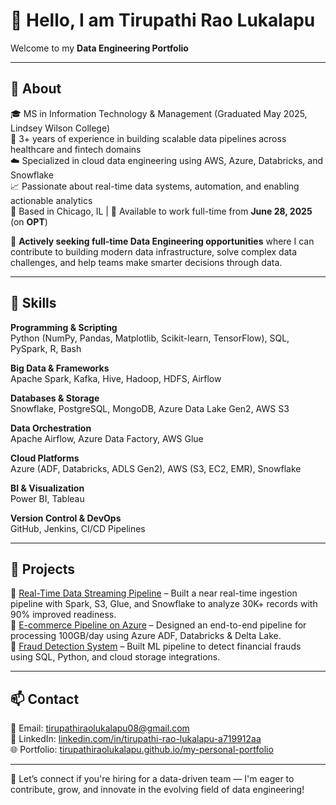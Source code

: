 # 👋 Hello, I am Tirupathi Rao Lukalapu  
Welcome to my **Data Engineering Portfolio**

---

## 🚀 About 
🎓 MS in Information Technology & Management (Graduated May 2025, Lindsey Wilson College)  
💼 3+ years of experience in building scalable data pipelines across healthcare and fintech domains  
☁️ Specialized in cloud data engineering using AWS, Azure, Databricks, and Snowflake  
📈 Passionate about real-time data systems, automation, and enabling actionable analytics  
📍 Based in Chicago, IL | 📅 Available to work full-time from **June 28, 2025** (on **OPT**)

🚀 **Actively seeking full-time Data Engineering opportunities** where I can contribute to building modern data infrastructure, solve complex data challenges, and help teams make smarter decisions through data.

---

## 🧠 Skills

**Programming & Scripting**  
Python (NumPy, Pandas, Matplotlib, Scikit-learn, TensorFlow), SQL, PySpark, R, Bash

**Big Data & Frameworks**  
Apache Spark, Kafka, Hive, Hadoop, HDFS, Airflow

**Databases & Storage**  
Snowflake, PostgreSQL, MongoDB, Azure Data Lake Gen2, AWS S3

**Data Orchestration**  
Apache Airflow, Azure Data Factory, AWS Glue

**Cloud Platforms**  
Azure (ADF, Databricks, ADLS Gen2), AWS (S3, EC2, EMR), Snowflake

**BI & Visualization**  
Power BI, Tableau

**Version Control & DevOps**  
GitHub, Jenkins, CI/CD Pipelines

---

## 📂 Projects

🔹 [Real-Time Data Streaming Pipeline](https://github.com/TirupathiRaoLukalapu/Real-Time-Data-Streaming) – Built a near real-time ingestion pipeline with Spark, S3, Glue, and Snowflake to analyze 30K+ records with 90% improved readiness.  
🔹 [E-commerce Pipeline on Azure](https://github.com/TirupathiRaoLukalapu/Ecommerce-Data-Pipeline-Azure) – Designed an end-to-end pipeline for processing 100GB/day using Azure ADF, Databricks & Delta Lake.  
🔹 [Fraud Detection System](https://github.com/TirupathiRaoLukalapu/Fraud-Detection-ML-Pipeline) – Built ML pipeline to detect financial frauds using SQL, Python, and cloud storage integrations.

---

## 📫 Contact

📧 Email: [tirupathiraolukalapu08@gmail.com](mailto:tirupathiraolukalapu08@gmail.com)  
🔗 LinkedIn: [linkedin.com/in/tirupathi-rao-lukalapu-a719912aa](https://www.linkedin.com/in/tirupathi-rao-lukalapu-a719912aa)  
🌐 Portfolio: [tirupathiraolukalapu.github.io/my-personal-portfolio](https://tirupathiraolukalapu.github.io/my-personal-portfolio/)

---

💬 Let’s connect if you're hiring for a data-driven team — I'm eager to contribute, grow, and innovate in the evolving field of data engineering!
